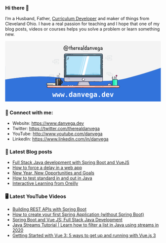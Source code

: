 ### Hi there 👋

I’m a Husband, Father, [Curriculum Developer](https://www.techelevator.com) and maker of things from Cleveland Ohio. I have a real passion for teaching and I hope that one of my blog posts, videos or courses helps you solve a problem or learn something new.

![Profile Header](./github_profile_header.png)

### 🤝 Connect with me:

- Website: https://www.danvega.dev
- Twitter: https://twitter.com/therealdanvega
- YouTube: http://www.youtube.com/danvega
- LinkedIn: https://www.linkedin.com/in/danvega

### 📝 Latest Blog posts

<!-- BLOG-POST-LIST:START -->
- [Full Stack Java development with Spring Boot and VueJS](https://www.danvega.dev/blog/2021/01/22/full-stack-java-vue)
- [How to force a delay in a web app](https://www.danvega.dev/blog/2021/01/08/network-throttling)
- [New Year, New Opportunities and Goals](https://www.danvega.dev/blog/2021/01/07/new-year-new-me)
- [How to test standard in and out in Java](https://www.danvega.dev/blog/2020/12/16/testing-standard-in-out-java)
- [Interactive Learning from Oreilly](https://www.danvega.dev/blog/2020/07/30/oreilly-interactive-learning)
<!-- BLOG-POST-LIST:END -->

### 🖥 Latest YouTube Videos

<!-- YOUTUBE:START -->
- [Building REST APIs with Spring Boot](https://www.youtube.com/watch?v=FRUpZ-oP3HI)
- [How to create your first Spring Application (without Spring Boot)](https://www.youtube.com/watch?v=e8aSyQo0nHo)
- [Spring Boot and Vue JS: Full Stack Java Development](https://www.youtube.com/watch?v=2G6r2f40Lps)
- [Java Streams Tutorial | Learn how to filter a list in Java using streams in 2020](https://www.youtube.com/watch?v=RDh2PjU1WDY)
- [Getting Started with Vue 3: 5 ways to get up and running with Vue.js 3](https://www.youtube.com/watch?v=zKLUGeHRMAo)
<!-- YOUTUBE:END -->
